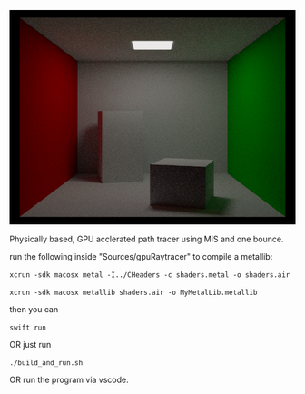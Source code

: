  ![cornell raytrace image](https://github.com/Nishad-Sharma/gpuRaytracer/blob/main/Sources/gpuRaytracer/example.png)

Physically based, GPU acclerated path tracer using MIS and one bounce. 

run the following inside "Sources/gpuRaytracer" to compile a metallib:

```xcrun -sdk macosx metal -I../CHeaders -c shaders.metal -o shaders.air```

```xcrun -sdk macosx metallib shaders.air -o MyMetalLib.metallib```

then you can 

```swift run```

OR just run

```./build_and_run.sh```

OR run the program via vscode.
